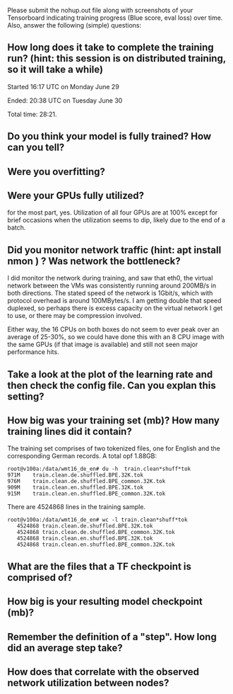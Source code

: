 Please submit the nohup.out file along with screenshots of your Tensorboard indicating training progress (Blue score, eval loss) over time. Also, answer the following (simple) questions:


## How long does it take to complete the training run? (hint: this session is on distributed training, so it will take a while)
Started 16:17 UTC on Monday June 29

Ended: 20:38 UTC on Tuesday June 30

Total time: 28:21.  


## Do you think your model is fully trained? How can you tell?

## Were you overfitting?

## Were your GPUs fully utilized?
for the most part, yes. Utilization of all four GPUs are at 100% except for brief occasions when the utilization seems to dip, likely due to the end of a batch. 

## Did you monitor network traffic (hint: apt install nmon ) ? Was network the bottleneck?
I did monitor the network during training, and saw that eth0, the virtual network between the VMs was consistently running around 200MB/s in both directions. The stated speed of the network is 1Gbit/s, which with protocol overhead is around 100MBytes/s.  I am getting double that speed duplexed, so perhaps there is excess capacity on the virtual network I get to use, or there may be compression involved.

Either way, the 16 CPUs on both boxes do not seem to ever peak over an average of 25-30%, so we could have done this with an 8 CPU image with the same GPUs (if that image is available) and still not seen major performance hits.


## Take a look at the plot of the learning rate and then check the config file. Can you explan this setting?

## How big was your training set (mb)? How many training lines did it contain?
The training set comprises of two tokenized files, one for English and the corresponding German records.  A total opf 1.88GB:

```
root@v100a:/data/wmt16_de_en# du -h  train.clean*shuff*tok
971M	train.clean.de.shuffled.BPE.32K.tok
976M	train.clean.de.shuffled.BPE_common.32K.tok
909M	train.clean.en.shuffled.BPE.32K.tok
915M	train.clean.en.shuffled.BPE_common.32K.tok
```
There are 4524868 lines in the training sample.
```
root@v100a:/data/wmt16_de_en# wc -l train.clean*shuff*tok
   4524868 train.clean.de.shuffled.BPE.32K.tok
   4524868 train.clean.de.shuffled.BPE_common.32K.tok
   4524868 train.clean.en.shuffled.BPE.32K.tok
   4524868 train.clean.en.shuffled.BPE_common.32K.tok
```

## What are the files that a TF checkpoint is comprised of?

## How big is your resulting model checkpoint (mb)?

## Remember the definition of a "step". How long did an average step take?

## How does that correlate with the observed network utilization between nodes?
